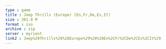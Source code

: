 ```yaml
---
type : game
title : Jeep Thrills (Europe) (En,Fr,De,Es,It)
size : 381.0 M
format : iso
archive : zip
server : myrient
link2 : Jeep%20Thrills%20%28Europe%29%20%28En%2CFr%2CDe%2CEs%2CIt%29
---
```

